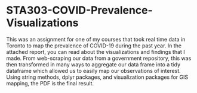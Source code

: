 # STA303-COVID-Prevalence-Visualizations

This was an assignment for one of my courses that took real time data in Toronto to map the prevalence of COVID-19 during the past year. In the attached report, you can read about the visualizations and findings that I made. From web-scraping our data from a government repository, this was then transformed in many ways to aggregate our data frame into a tidy dataframe which allowed us to easily map our observations of interest. Using string methods, dplyr packages, and visualization packages for GIS mapping, the PDF is the final result.
